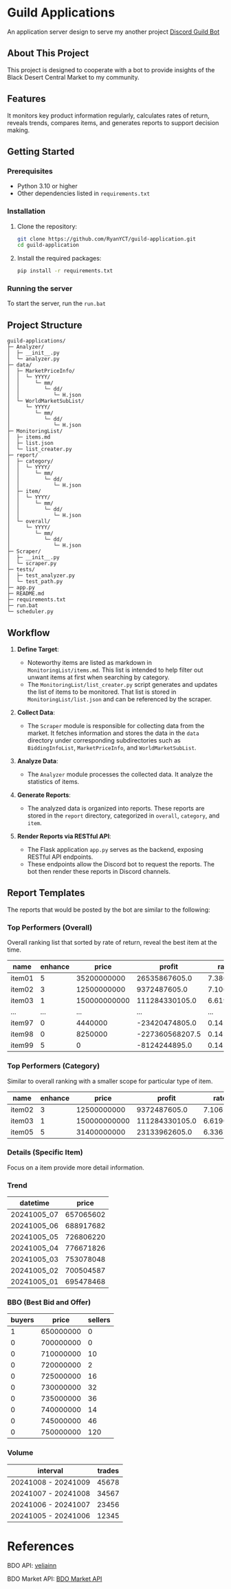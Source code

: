 # Guild Applications
An application server design to serve my another project [Discord Guild Bot](https://github.com/RyanYCT/discord-guild-bot)

## About This Project
This project is designed to cooperate with a bot to provide insights of the Black Desert Central Market to my community.

## Features
It monitors key product information regularly, calculates rates of return, reveals trends, compares items, and generates reports to support decision making.

## Getting Started
### Prerequisites
- Python 3.10 or higher
- Other dependencies listed in `requirements.txt`

### Installation
1. Clone the repository:
    ```bash
    git clone https://github.com/RyanYCT/guild-application.git
    cd guild-application
    ```

2. Install the required packages:
    ```bash
    pip install -r requirements.txt
    ```

### Running the server
To start the server, run the `run.bat`

## Project Structure
```
guild-applications/
├─ Analyzer/
│  ├─ __init__.py
│  └─ analyzer.py
├─ data/
│  ├─ MarketPriceInfo/
│  │  └─ YYYY/
│  │     └─ mm/
│  │        └─ dd/
│  │           └─ H.json
│  └─ WorldMarketSubList/
│     └─ YYYY/
│        └─ mm/
│           └─ dd/
│              └─ H.json
├─ MonitoringList/
│  ├─ items.md
│  ├─ list.json
│  └─ list_creater.py
├─ report/
│  ├─ category/
│  │  └─ YYYY/
│  │     └─ mm/
│  │        └─ dd/
│  │           └─ H.json
│  ├─ item/
│  │  └─ YYYY/
│  │     └─ mm/
│  │        └─ dd/
│  │           └─ H.json
│  └─ overall/
│     └─ YYYY/
│        └─ mm/
│           └─ dd/
│              └─ H.json
├─ Scraper/
│  ├─ __init__.py
│  └─ scraper.py
├─ tests/
│  ├─ test_analyzer.py
│  └─ test_path.py
├─ app.py
├─ README.md
├─ requirements.txt
├─ run.bat
└─ scheduler.py
```

## Workflow
1. **Define Target**:
    - Noteworthy items are listed as markdown in `MonitoringList/items.md`. This list is intended to help filter out unwant items at first when searching by category.
    - The `MonitoringList/list_creater.py` script generates and updates the list of items to be monitored. That list is stored in `MonitoringList/list.json` and can be referenced by the scraper.

2. **Collect Data**:
    - The `Scraper` module is responsible for collecting data from the market. It fetches information and stores the data in the `data` directory under corresponding subdirectories such as `BiddingInfoList`, `MarketPriceInfo`, and `WorldMarketSubList`.

3. **Analyze Data**:
    - The `Analyzer` module processes the collected data. It analyze the statistics of items.

4. **Generate Reports**:
    - The analyzed data is organized into reports. These reports are stored in the `report` directory, categorized in `overall`, `category`, and `item`.

5. **Render Reports via RESTful API**:
    - The Flask application `app.py` serves as the backend, exposing RESTful API endpoints.
    - These endpoints allow the Discord bot to request the reports. The bot then render these reports in Discord channels.

## Report Templates
The reports that would be posted by the bot are similar to the following:

### Top Performers (Overall)
Overall ranking list that sorted by rate of return, reveal the best item at the time.

| name   | enhance | price        | profit          | rate     | stock |
|--------|---------|--------------|-----------------|----------|-------|
| item01 | 5       | 35200000000  | 26535867605.0   | 7.386767 | 4     |
| item02 | 3       | 12500000000  | 9372487605.0    | 7.106571 | 0     |
| item03 | 1       | 150000000000 | 111284330105.0  | 6.619053 | 0     |
| ...    | ...     | ...          | ...             | ...      | ...   |
| item97 | 0       | 4440000      | -23420474805.0  | 0.145388 | 63    |
| item98 | 0       | 8250000      | -227360568207.5 | 0.145277 | 101   |
| item99 | 5       | 0            | -8124244895.0   | 0.14525  | 0     |

### Top Performers (Category)
Similar to overall ranking with a smaller scope for particular type of item.

| name   | enhance | price        | profit          | rate     | stock |
|--------|---------|--------------|-----------------|----------|-------|
| item02 | 3       | 12500000000  | 9372487605.0    | 7.106571 | 0     |
| item03 | 1       | 150000000000 | 111284330105.0  | 6.619053 | 0     |
| item05 | 5       | 31400000000  | 23133962605.0   | 6.336776 | 4     |


### Details (Specific Item)
Focus on a item provide more detail information.

### Trend
| datetime    | price     |
|-------------|-----------|
| 20241005_07 | 657065602 |
| 20241005_06 | 688917682 |
| 20241005_05 | 726806220 |
| 20241005_04 | 776671826 |
| 20241005_03 | 753078048 |
| 20241005_02 | 700504587 |
| 20241005_01 | 695478468 |

### BBO (Best Bid and Offer)
| buyers | price     | sellers |
|--------|-----------|---------|
| 1      | 650000000 | 0       |
| 0      | 700000000 | 0       |
| 0      | 710000000 | 10      |
| 0      | 720000000 | 2       |
| 0      | 725000000 | 16      |
| 0      | 730000000 | 32      |
| 0      | 735000000 | 36      |
| 0      | 740000000 | 14      |
| 0      | 745000000 | 46      |
| 0      | 750000000 | 120     |

### Volume
| interval            | trades    |
|---------------------|-----------|
| 20241008 - 20241009 | 45678     |
| 20241007 - 20241008 | 34567     |
| 20241006 - 20241007 | 23456     |
| 20241005 - 20241006 | 12345     |

# References
BDO API: [veliainn](https://developers.veliainn.com/)

BDO Market API: [BDO Market API](https://documenter.getpostman.com/view/4028519/TzK2bEVg#intro)
